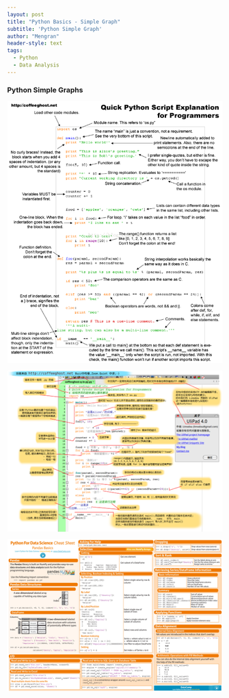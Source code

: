 ```yaml
---
layout: post
title: "Python Basics - Simple Graph"
subtitle: 'Python Simple Graph'
author: "Mengran"
header-style: text
tags:
  - Python
  - Data Analysis
---
```


### Python Simple Graphs

![Python Simple Graph](/img/python-simple-g.jpg)

![Python Siple Graph in Chinese](/img/python-simple-graph-chinese.png)

![Python Pandas Cheatsheet](/img/python-pandas-cheatsheet.png)



